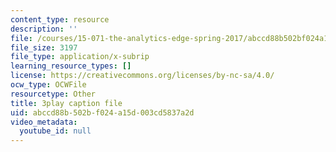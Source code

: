 ```yaml
---
content_type: resource
description: ''
file: /courses/15-071-the-analytics-edge-spring-2017/abccd88b502bf024a15d003cd5837a2d_oAW8AgU0FE4.srt
file_size: 3197
file_type: application/x-subrip
learning_resource_types: []
license: https://creativecommons.org/licenses/by-nc-sa/4.0/
ocw_type: OCWFile
resourcetype: Other
title: 3play caption file
uid: abccd88b-502b-f024-a15d-003cd5837a2d
video_metadata:
  youtube_id: null
---
```

